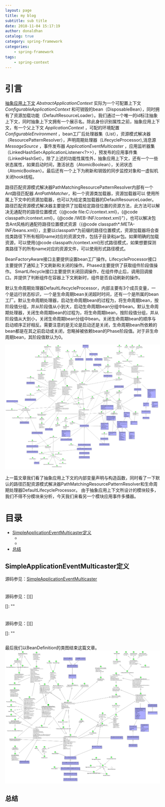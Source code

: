 ```yaml
---
layout: page
title: my blog
subtitle: sub title
date: 2018-11-04 15:17:19
author: donaldhan
catalog: true
category: spring-framework
categories:
    - spring-framework
tags:
    - spring-context
---
```


# 引言

[抽象应用上下文][] *AbstractApplicationContext* 实际为一个可配置上下文 *ConfigurableApplicationContext* 和可销毁的bean（DisposableBean），同时拥有了资源加载功能（DefaultResourceLoader）。我们通过一个唯一的id标注抽象上下文，同时抽象上下文拥有一个展示名。除此身份识别属性之前，抽象应用上下文，有一个父上下文 *ApplicationContext* ，可配的环境配置 *ConfigurableEnvironment* ，bean工厂后处理器集（List<BeanFactoryPostProcessor>），资源模式解决器（ResourcePatternResolver），声明周期处理器（LifecycleProcessor),消息源 *MessageSource* ，事件发布器 *ApplicationEventMulticaster* ，应用监听器集（LinkedHashSet<ApplicationListener<?>>），预发布的应用事件集（LinkedHashSet<ApplicationEvent>）。除了上述的功能性属性外，抽象应用上下文，还有一个一些状态属性，如果启动时间，激活状态（AtomicBoolean），关闭状态（AtomicBoolean）。最后还有一个上下为刷新和销毁的同步监控对象和一虚拟机关闭hook线程。


路径匹配资源模式解决器PathMatchingResourcePatternResolver内部有一个Ant路径匹配器 *AntPathMatcher*，和一个资源类加载器，资源加载器可以
使用所属上下文中的资源加载器，也可以为给定类加载器的DefaultResourceLoader。路径匹配资源模式解决器主要提供了加载给定路径位置的资源方法，此方法可以解决无通配符的路径位置模式（{@code file:C:/context.xml}，{@code classpath:/context.xml}，{@code /WEB-INF/context.xml}"），也可以解决包含Ant风格的通配符路径位置模式资源（{@code classpath*:META-INF/beans.xml}），主要以classpath*为前缀的路径位置模式，资源加载器将会查找类路径下所有相同name对应的资源文件，包括子目录和jar包。如果明确的加载资源，可以使用{@code classpath:/context.xml}形式路径模式，如果想要探测类路径下的所有name对应的资源文件，可以使用形式路径模式。

BeanFactoryAware接口主要提供设置bean工厂操作。LifecycleProcessor接口主要提供了通知上下文刷新和关闭的操作。Phased主要提供了获取组件阶段值操作。
SmartLifecycle接口主要提供关闭回调操作，在组件停止后，调用回调接口。并提供了判断组件在容器上下文刷新时，组件是否自动刷新的操作。

默认生命周期处理器DefaultLifecycleProcessor，内部主要有3个成员变量，一个是运行状态标识，一个是生命周期bean关闭超时时间，还有一个是所属的bean工厂。默认生命周期处理器，启动生命周期bean的过程为，将生命周期bean，按阶段值分组，并从阶段值从小到大，启动生命周期bean分组中bean。默认生命周期处理器，关闭生命周期bean的过程为，将生命周期bean，按阶段值分组，并从阶段值从大到小，关闭生命周期bean分组中bean。关闭生命周期bean的顺序与启动顺序正好相反。需要注意的是无论是启动还是关闭，生命周期bean所依赖的bean都是在其之前启动或关闭，忽略掉被依赖bean的Phase阶段值。对于非生命周期bean，其阶段值默认为0。

![DefaultLifecycleProcessor](/image/spring-context/DefaultLifecycleProcessor.png)

[抽象应用上下文]:https://donaldhan.github.io/spring-framework/2018/01/04/AbstractApplicationContext%E6%BA%90%E7%A0%81%E8%A7%A3%E6%9E%90%E7%AC%AC%E4%B8%89%E8%AE%B2.html "抽象应用上下文第三讲"

上一篇文章我们看了抽象应用上下文的内部变量声明与构造函数，同时看了一下默认的路径匹配资源模式解决器PathMatchingResourcePatternResolver和生命周期处理器DefaultLifecycleProcessor。
由于抽象应用上下文所设计的模块较多，我们不得不分模块来分析，今天我们来看另一个模块应用事件多播器。


# 目录
* [SimpleApplicationEventMulticaster定义](simpleapplicationeventmulticaster定义)
    * [](#)
    * [](#)
* [总结](#总结)



## SimpleApplicationEventMulticaster定义
源码参见：[SimpleApplicationEventMulticaster][]

[SimpleApplicationEventMulticaster]: "SimpleApplicationEventMulticaster"

```java
```

###
源码参见：[][]

[]: ""

```java
```


###
源码参见：[][]

[]: ""

```java
```


最后我们以BeanDefinition的类图结束这篇文章。
![BeanDefinition](/image/spring-context/BeanDefinition.png)

## 总结
